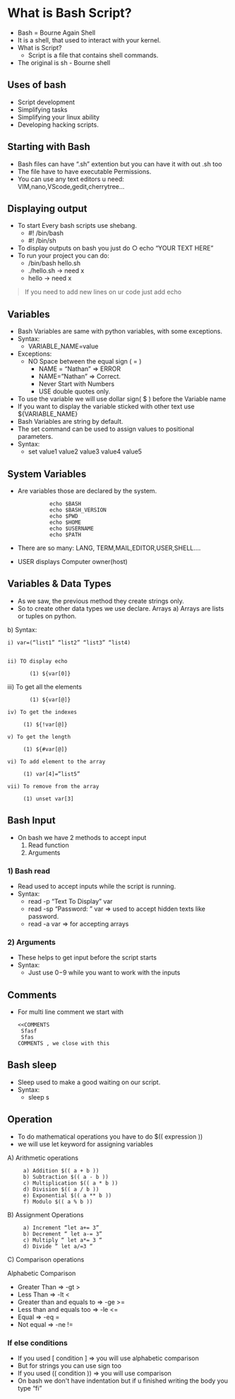# What is Bash Script?
- Bash = Bourne Again Shell
- It is a shell, that used to interact with your 
kernel.
- What is Script?
    - Script is a file that contains shell 
commands.
- The original is sh - Bourne shell
## Uses of bash
- Script development
- Simplifying tasks
- Simplifying your linux ability
- Developing hacking scripts.
## Starting with Bash
- Bash files can have “.sh” extention but you can have it with out .sh too
- The file have to have executable Permissions.
- You can use any text editors u need: VIM,nano,VScode,gedit,cherrytree…
## Displaying output
- To start Every bash scripts use shebang.
    - #! /bin/bash
    - #! /bin/sh
- To display outputs on bash you just do 
    ○ echo “YOUR TEXT HERE”
- To run your project you can do:
    - /bin/bash hello.sh
    - ./hello.sh -> need x
    - hello -> need x
> If you need to add new lines on ur code just 
add echo      
## Variables
- Bash Variables are same with python variables, with some exceptions.
- Syntax:
    - VARIABLE_NAME=value 
- Exceptions:
    - NO Space between the equal sign ( = )
        - NAME = “Nathan” => ERROR
        - NAME=”Nathan” => Correct.
        - Never Start with Numbers
        - USE double quotes only.
- To use the variable we will use dollar sign( $ ) before the Variable name
- If you want to display the variable sticked with other text use ${VARIABLE_NAME}
- Bash Variables are string by default.
- The set command can be used to assign values to positional parameters.
- Syntax: 
    - set value1 value2 value3 value4 value5
## System Variables 
- Are variables those are declared by the system.
               
                echo $BASH
                echo $BASH_VERSION
                echo $PWD
                echo $HOME
                echo $USERNAME
                echo $PATH
- There are so many: LANG, TERM,MAIL,EDITOR,USER,SHELL….
- USER displays Computer owner(host)
## Variables & Data Types
- As we saw, the previous method they create strings only.
- So to create other data types we use declare.
 Arrays
a) Arrays are lists or tuples on python.

b) Syntax: 

    i) var=(“list1” “list2” “list3” “list4)
    
    
    ii) TO display echo 
    
           (1) ${var[0]}

   iii) To get all the elements 
   
           (1) ${var[@]}
    
    iv) To get the indexes 

         (1) ${!var[@]}

    v) To get the length 

         (1) ${#var[@]}

    vi) To add element to the array 

         (1) var[4]=”list5”

    vii) To remove from the array 

         (1) unset var[3]
## Bash Input
- On bash we have 2 methods to accept input
  1. Read function
  2. Arguments
 


### 1) Bash read 
- Read used to accept inputs while the script is running.
- Syntax: 
    - read -p “Text To Display” var
    - read -sp “Password: ” var => used to accept hidden texts like password.
    - read -a var => for accepting arrays



### 2) Arguments
- These helps to get input before the script starts
- Syntax:
    - Just use $0-$9 while you want to work with the inputs
## Comments

- For multi line comment we start with


      <<COMMENTS
       Sfasf
       Sfas    
      COMMENTS , we close with this
## Bash sleep
- Sleep used to make a good waiting on our script.
- Syntax: 
    - sleep <number>s 

## Operation
- To do mathematical operations you have to do $(( expression ))
- we will use let keyword for assigning variables

A) Arithmetic operations

         a) Addition $(( a + b ))
         b) Subtraction $(( a - b ))
         c) Multiplication $(( a * b ))
         d) Division $(( a / b ))
         e) Exponential $(( a ** b ))
         f) Modulo $(( a % b ))
B) Assignment Operations 

         a) Increment “let a+= 3”
         b) Decrement “ let a-= 3”
         c) Multiply “ let a*= 3 “
         d) Divide “ let a/=3 “
C) Comparison operations

Alphabetic Comparison

- Greater Than => -gt   >
- Less Than => -lt  <
- Greater than and equals to => -ge  >=
- Less than and equals too => -le  <=
- Equal => -eq  =
- Not equal => -ne  !=
### If else conditions
- If you used [ condition ] => 
you will use alphabetic 
comparison
- But for strings you can use 
sign too
- If you used (( condition )) => you 
will use comparison
- On bash we don't have indentation but 
if u finished writing the body you type 
“fi”